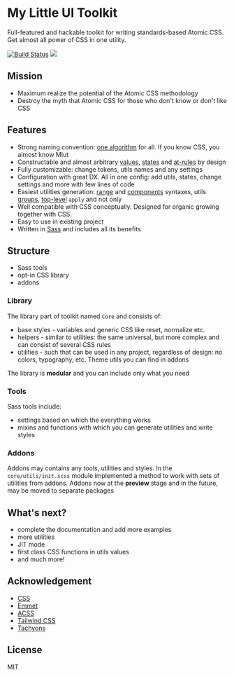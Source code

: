 # My Little UI Toolkit #
Full-featured and hackable toolkit for writing standards-based Atomic CSS. Get almost all power of CSS in one utility.

[![Build Status](https://travis-ci.com/mr150/mlut.svg?branch=master)](https://travis-ci.com/mr150/mlut)
[![](https://img.shields.io/npm/v/mlut.svg)](https://www.npmjs.com/package/mlut)

## Mission ##
- Maximum realize the potential of the Atomic CSS methodology
- Destroy the myth that Atomic CSS for those who don't know or don't like CSS

## Features ##
- Strong naming convention: [one algorithm](https://mr150.github.io/mlut/section-concepts.html#kssref-concepts-naming) for all. If you know CSS, you almost know Mlut
- Constructable and almost arbitrary [values](https://mr150.github.io/mlut/section-concepts.html#kssref-concepts-values), [states](https://mr150.github.io/mlut/section-concepts.html#kssref-concepts-states) and [at-rules](https://mr150.github.io/mlut/section-concepts.html#kssref-concepts-at_rules) by design
- Fully customizable: change tokens, utils names and any settings
- Configuration with great DX. All in one config: add utils, states, change settings and more with few lines of code
- Easiest utilities generation: [range](https://mr150.github.io/mlut/section-how_to.html#kssref-how_to-mk_utils-range) and [components](https://mr150.github.io/mlut/section-concepts.html#kssref-concepts-util-components) syntaxes, utils [groups](https://mr150.github.io/mlut/section-how_to.html#kssref-how_to-mk_utils-groups), [top-level](https://mr150.github.io/mlut/section-how_to.html#kssref-how_to-mk_utils-apply) `apply` and not only
- Well compatible with CSS conceptually. Designed for organic growing together with CSS.
- Easy to use in existing project
- Written in [Sass](https://www.sass-lang.com/) and includes all its benefits

## Structure ##
- Sass tools
- opt-in CSS library
- addons

### Library ###
The library part of toolkit named `Core` and consists of:

- base styles - variables and generic CSS like reset, normalize etc.
- helpers - similar to utilities: the same universal, but more complex and can consist of several CSS rules
- utilities - such that can be used in any project, regardless of design: no colors, typography, etc. Theme utils you can find in addons

The library is **modular** and you can include only what you need

### Tools ###
Sass tools include:

- settings based on which the everything works 
- mixins and functions with which you can generate utilities and write styles

### Addons ###
Addons may contains any tools, utilities and styles. In the `core/utils/init.scss` module implemented a method to work with sets of utilities from addons. Addons now at the **preview** stage and in the future, may be moved to separate packages

## What's next? ##
- complete the documentation and add more examples
- more utilities
- JIT mode
- first class CSS functions in utils values
- and much more!

## Acknowledgement ##
- [CSS](https://www.w3.org/Style/CSS/)
- [Emmet](https://github.com/emmetio)
- [ACSS](https://acss.io/)
- [Tailwind CSS](https://tailwindcss.com/)
- [Tachyons](https://tachyons.io/)

## License ##
MIT
